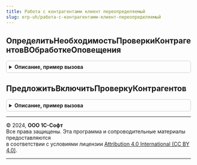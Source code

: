 ```yaml
---
title: Работа с контрагентами клиент переопределяемый
slug: erp-uh/работа-с-контрагентами-клиент-переопределяемый
---
```



## ОпределитьНеобходимостьПроверкиКонтрагентовВОбработкеОповещения
<details style="margin: 1em 0; padding: 0.5em; border: 1px solid #ccc; border-radius: 6px;">

<summary style="font-weight: bold; cursor: pointer;">Описание, пример вызова</summary>

```bsl

// Определение по имени события обработки оповещения необходимости выполнить запуск проверки контрагентов.
//
// Параметры:
//  Форма							 - ФормаКлиентскогоПриложения - Форма документа, в котором возникло событие обработки оповещения.
//  ИмяСобытия						 - Строка - Имя события обработки оповещения.
//  Параметр						 - Произвольный - Параметр обработки оповещения.
//  Источник						 - Произвольный - Источник обработки оповещения.
//  ТребуетсяПроверкаКонтрагентов	 - Булево - Результат определения необходимости выполнять проверку контрагента по
//                                              наступлению события.
//@skip-warning
Процедура ОпределитьНеобходимостьПроверкиКонтрагентовВОбработкеОповещения( Экспорт
```

Пример вызова
```bsl
РаботаСКонтрагентамиКлиентПереопределяемый.ОпределитьНеобходимостьПроверкиКонтрагентовВОбработкеОповещения();
```
</details>

## ПредложитьВключитьПроверкуКонтрагентов
<details style="margin: 1em 0; padding: 0.5em; border: 1px solid #ccc; border-radius: 6px;">

<summary style="font-weight: bold; cursor: pointer;">Описание, пример вызова</summary>

```bsl

// Позволяет заменить стандартное предложение включить проверку контрагентов.
//
// Параметры:
//  СтандартнаяОбработка  - Булево - Истина, если нужно сохранить стандартное поведение.
//
//@skip-warning
Процедура ПредложитьВключитьПроверкуКонтрагентов(СтандартнаяОбработка) Экспорт
```

Пример вызова
```bsl
РаботаСКонтрагентамиКлиентПереопределяемый.ПредложитьВключитьПроверкуКонтрагентов(СтандартнаяОбработка) 
```
</details>

---

© 2024, **ООО 1С-Софт**  
Все права защищены. Эта программа и сопроводительные материалы предоставляются  
в соответствии с условиями лицензии [Attribution 4.0 International (CC BY 4.0)](https://creativecommons.org/licenses/by/4.0/legalcode).

---
